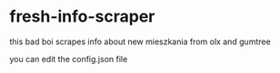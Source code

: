 # fresh-info-scraper
this bad boi scrapes info about new mieszkania from olx and gumtree

you can edit the config.json file 

